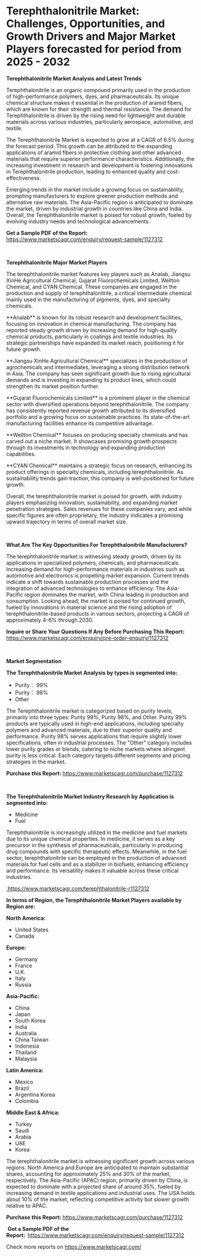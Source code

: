 <p><h1>Terephthalonitrile Market: Challenges, Opportunities, and Growth Drivers and Major Market Players forecasted for period from 2025 - 2032</h1></p><p><strong>Terephthalonitrile Market Analysis and Latest Trends</strong></p>
<p><p>Terephthalonitrile is an organic compound primarily used in the production of high-performance polymers, dyes, and pharmaceuticals. Its unique chemical structure makes it essential in the production of aramid fibers, which are known for their strength and thermal resistance. The demand for Terephthalonitrile is driven by the rising need for lightweight and durable materials across various industries, particularly aerospace, automotive, and textile.</p><p>The Terephthalonitrile Market is expected to grow at a CAGR of 6.5% during the forecast period. This growth can be attributed to the expanding applications of aramid fibers in protective clothing and other advanced materials that require superior performance characteristics. Additionally, the increasing investment in research and development is fostering innovations in Terephthalonitrile production, leading to enhanced quality and cost-effectiveness. </p><p>Emerging trends in the market include a growing focus on sustainability, prompting manufacturers to explore greener production methods and alternative raw materials. The Asia-Pacific region is anticipated to dominate the market, driven by industrial growth in countries like China and India. Overall, the Terephthalonitrile market is poised for robust growth, fueled by evolving industry needs and technological advancements.</p></p>
<p><strong>Get a Sample PDF of the Report:&nbsp;</strong> <a href="https://www.marketscagr.com/enquiry/request-sample/1127312?utm_campaign=3577&utm_medium=2&utm_source=Github&utm_content=ia&utm_term=01042025&utm_id=terephthalonitrile">https://www.marketscagr.com/enquiry/request-sample/1127312</a></p>
<p>&nbsp;</p>
<p><strong>Terephthalonitrile Major Market Players</strong></p>
<p><p>The terephthalonitrile market features key players such as Analab, Jiangsu XinHe Agricultural Chemical, Gujarat Fluorochemicals Limited, Wellton Chemical, and CYAN Chemical. These companies are engaged in the production and supply of terephthalonitrile, a critical intermediate chemical mainly used in the manufacturing of pigments, dyes, and specialty chemicals.</p><p>**Analab** is known for its robust research and development facilities, focusing on innovation in chemical manufacturing. The company has reported steady growth driven by increasing demand for high-quality chemical products, particularly in coatings and textile industries. Its strategic partnerships have expanded its market reach, positioning it for future growth.</p><p>**Jiangsu XinHe Agricultural Chemical** specializes in the production of agrochemicals and intermediates, leveraging a strong distribution network in Asia. The company has seen significant growth due to rising agricultural demands and is investing in expanding its product lines, which could strengthen its market position further.</p><p>**Gujarat Fluorochemicals Limited** is a prominent player in the chemical sector with diversified operations beyond terephthalonitrile. The company has consistently reported revenue growth attributed to its diversified portfolio and a growing focus on sustainable practices. Its state-of-the-art manufacturing facilities enhance its competitive advantage.</p><p>**Wellton Chemical** focuses on producing specialty chemicals and has carved out a niche market. It showcases promising growth prospects through its investments in technology and expanding production capabilities.</p><p>**CYAN Chemical** maintains a strategic focus on research, enhancing its product offerings in specialty chemicals, including terephthalonitrile. As sustainability trends gain traction, this company is well-positioned for future growth.</p><p>Overall, the terephthalonitrile market is poised for growth, with industry players emphasizing innovation, sustainability, and expanding market penetration strategies. Sales revenues for these companies vary, and while specific figures are often proprietary, the industry indicates a promising upward trajectory in terms of overall market size.</p></p>
<p>&nbsp;</p>
<p><strong>What Are The Key Opportunities For Terephthalonitrile Manufacturers?</strong></p>
<p><p>The terephthalonitrile market is witnessing steady growth, driven by its applications in specialized polymers, chemicals, and pharmaceuticals. Increasing demand for high-performance materials in industries such as automotive and electronics is propelling market expansion. Current trends indicate a shift towards sustainable production processes and the integration of advanced technologies to enhance efficiency. The Asia-Pacific region dominates the market, with China leading in production and consumption. Looking ahead, the market is poised for continued growth, fueled by innovations in material science and the rising adoption of terephthalonitrile-based products in various sectors, projecting a CAGR of approximately 4-6% through 2030.</p></p>
<p><strong>Inquire or Share Your Questions If Any Before Purchasing This Report:</strong> <a href="https://www.marketscagr.com/enquiry/pre-order-enquiry/1127312?utm_campaign=3577&utm_medium=2&utm_source=Github&utm_content=ia&utm_term=01042025&utm_id=terephthalonitrile">https://www.marketscagr.com/enquiry/pre-order-enquiry/1127312</a></p>
<p>&nbsp;</p>
<p><strong>Market Segmentation</strong></p>
<p><strong>The Terephthalonitrile Market Analysis by types is segmented into:</strong></p>
<p><ul><li>Purity： 99%</li><li>Purity： 98%</li><li>Other</li></ul></p>
<p><p>The Terephthalonitrile market is categorized based on purity levels, primarily into three types: Purity 99%, Purity 98%, and Other. Purity 99% products are typically used in high-end applications, including specialty polymers and advanced materials, due to their superior quality and performance. Purity 98% serves applications that require slightly lower specifications, often in industrial processes. The "Other" category includes lower purity grades or blends, catering to niche markets where stringent purity is less critical. Each category targets different segments and pricing strategies in the market.</p></p>
<p><strong>Purchase this Report:&nbsp;</strong><a href="https://www.marketscagr.com/purchase/1127312?utm_campaign=3577&utm_medium=2&utm_source=Github&utm_content=ia&utm_term=01042025&utm_id=terephthalonitrile">https://www.marketscagr.com/purchase/1127312</a></p>
<p>&nbsp;</p>
<p><strong>The Terephthalonitrile Market Industry Research by Application is segmented into:</strong></p>
<p><ul><li>Medicine</li><li>Fuel</li></ul></p>
<p><p>Terephthalonitrile is increasingly utilized in the medicine and fuel markets due to its unique chemical properties. In medicine, it serves as a key precursor in the synthesis of pharmaceuticals, particularly in producing drug compounds with specific therapeutic effects. Meanwhile, in the fuel sector, terephthalonitrile can be employed in the production of advanced materials for fuel cells and as a stabilizer in biofuels, enhancing efficiency and performance. Its versatility makes it valuable across these critical industries.</p></p>
<p><a href="https://www.marketscagr.com/terephthalonitrile-r1127312?utm_campaign=3577&utm_medium=2&utm_source=Github&utm_content=ia&utm_term=01042025&utm_id=terephthalonitrile">&nbsp;https://www.marketscagr.com/terephthalonitrile-r1127312</a></p>
<p><strong>In terms of Region, the Terephthalonitrile Market Players available by Region are:</strong></p>
<p>
    <p> <strong> North America: </strong>
        <ul>
            <li>United States</li>
            <li>Canada</li>
        </ul>
        </p> 
    <p> <strong> Europe: </strong>
        <ul>
            <li>Germany</li>
            <li>France</li>
            <li>U.K.</li>
            <li>Italy</li>
            <li>Russia</li>
        </ul>
        </p> 
    <p> <strong> Asia-Pacific: </strong>
        <ul>
            <li>China</li>
            <li>Japan</li>
            <li>South Korea</li>
            <li>India</li>
            <li>Australia</li>
            <li>China Taiwan</li>
            <li>Indonesia</li>
            <li>Thailand</li>
            <li>Malaysia</li>
        </ul>
        </p> 
    <p> <strong> Latin America: </strong>
        <ul>
            <li>Mexico</li>
            <li>Brazil</li>
            <li>Argentina Korea</li>
            <li>Colombia</li>
        </ul>
        </p> 
    <p> <strong> Middle East & Africa: </strong>
        <ul>
            <li>Turkey</li>
            <li>Saudi</li>
            <li>Arabia</li>
            <li>UAE</li>
            <li>Korea</li>
        </ul>
    </p>
    </p>
<p><p>The terephthalonitrile market is witnessing significant growth across various regions. North America and Europe are anticipated to maintain substantial shares, accounting for approximately 25% and 30% of the market, respectively. The Asia-Pacific (APAC) region, primarily driven by China, is expected to dominate with a projected share of around 35%, fueled by increasing demand in textile applications and industrial uses. The USA holds about 10% of the market, reflecting competitive activity but slower growth relative to APAC.</p></p>
<p><strong>Purchase this Report: </strong><a href="https://www.marketscagr.com/purchase/1127312?utm_campaign=3577&utm_medium=2&utm_source=Github&utm_content=ia&utm_term=01042025&utm_id=terephthalonitrile">https://www.marketscagr.com/purchase/1127312</a></p>
<p>&nbsp;<strong>Get a Sample PDF of the Report:&nbsp;&nbsp;</strong><a href="https://www.marketscagr.com/enquiry/request-sample/1127312?utm_campaign=3577&utm_medium=2&utm_source=Github&utm_content=ia&utm_term=01042025&utm_id=terephthalonitrile">https://www.marketscagr.com/enquiry/request-sample/1127312</a></p>
<p><strong></strong></p>
<p>Check more reports on <a href="https://www.marketscagr.com/?utm_campaign=3577&utm_medium=2&utm_source=Github&utm_content=ia&utm_term=01042025&utm_id=terephthalonitrile">https://www.marketscagr.com/</a></p>